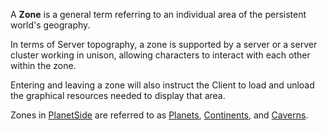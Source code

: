 A **Zone** is a general term referring to an individual area of the persistent
world's geography.

In terms of Server topography, a zone is supported by a server or a server
cluster working in unison, allowing characters to interact with each other
within the zone.

Entering and leaving a zone will also instruct the Client to load and unload the
graphical resources needed to display that area.

Zones in [PlanetSide](../etc/PlanetSide.md) are referred to as
[Planets](../locations/Planet.md), [Continents](../locations/Continent.md), and
[Caverns](../locations/Caverns.md).
